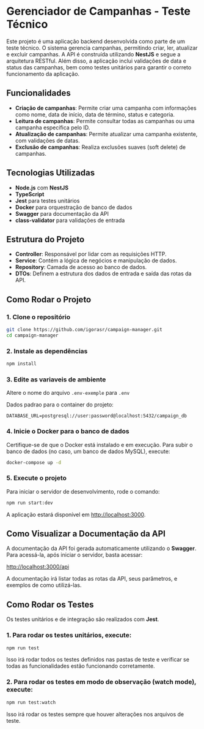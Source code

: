 
# Gerenciador de Campanhas - Teste Técnico

Este projeto é uma aplicação backend desenvolvida como parte de um teste técnico. O sistema gerencia campanhas, permitindo criar, ler, atualizar e excluir campanhas. A API é construída utilizando **NestJS** e segue a arquitetura RESTful. Além disso, a aplicação inclui validações de data e status das campanhas, bem como testes unitários para garantir o correto funcionamento da aplicação.

## Funcionalidades

- **Criação de campanhas**: Permite criar uma campanha com informações como nome, data de início, data de término, status e categoria.
- **Leitura de campanhas**: Permite consultar todas as campanhas ou uma campanha específica pelo ID.
- **Atualização de campanhas**: Permite atualizar uma campanha existente, com validações de datas.
- **Exclusão de campanhas**: Realiza exclusões suaves (soft delete) de campanhas.

## Tecnologias Utilizadas

- **Node.js** com **NestJS**
- **TypeScript**
- **Jest** para testes unitários
- **Docker** para orquestração de banco de dados
- **Swagger** para documentação da API
- **class-validator** para validações de entrada

## Estrutura do Projeto

- **Controller**: Responsável por lidar com as requisições HTTP.
- **Service**: Contém a lógica de negócios e manipulação de dados.
- **Repository**: Camada de acesso ao banco de dados.
- **DTOs**: Definem a estrutura dos dados de entrada e saída das rotas da API.

## Como Rodar o Projeto

### 1. Clone o repositório

```bash
git clone https://github.com/igorasr/campaign-manager.git
cd campaign-manager
```

### 2. Instale as dependências

```bash
npm install
```

### 3. Edite as variaveis de ambiente

Altere o nome do arquivo `.env-exemple` para `.env`

Dados padrao para o container do projeto:

```
DATABASE_URL=postgresql://user:password@localhost:5432/campaign_db
```

### 4. Inicie o Docker para o banco de dados

Certifique-se de que o Docker está instalado e em execução. Para subir o banco de dados (no caso, um banco de dados MySQL), execute:

```bash
docker-compose up -d
```

### 5. Execute o projeto

Para iniciar o servidor de desenvolvimento, rode o comando:

```bash
npm run start:dev
```

A aplicação estará disponível em [http://localhost:3000](http://localhost:3000).

## Como Visualizar a Documentação da API

A documentação da API foi gerada automaticamente utilizando o **Swagger**. Para acessá-la, após iniciar o servidor, basta acessar:

[http://localhost:3000/api](http://localhost:3000/api)

A documentação irá listar todas as rotas da API, seus parâmetros, e exemplos de como utilizá-las.

## Como Rodar os Testes

Os testes unitários e de integração são realizados com **Jest**.

### 1. Para rodar os testes unitários, execute:

```bash
npm run test
```

Isso irá rodar todos os testes definidos nas pastas de teste e verificar se todas as funcionalidades estão funcionando corretamente.

### 2. Para rodar os testes em modo de observação (watch mode), execute:

```bash
npm run test:watch
```

Isso irá rodar os testes sempre que houver alterações nos arquivos de teste.

